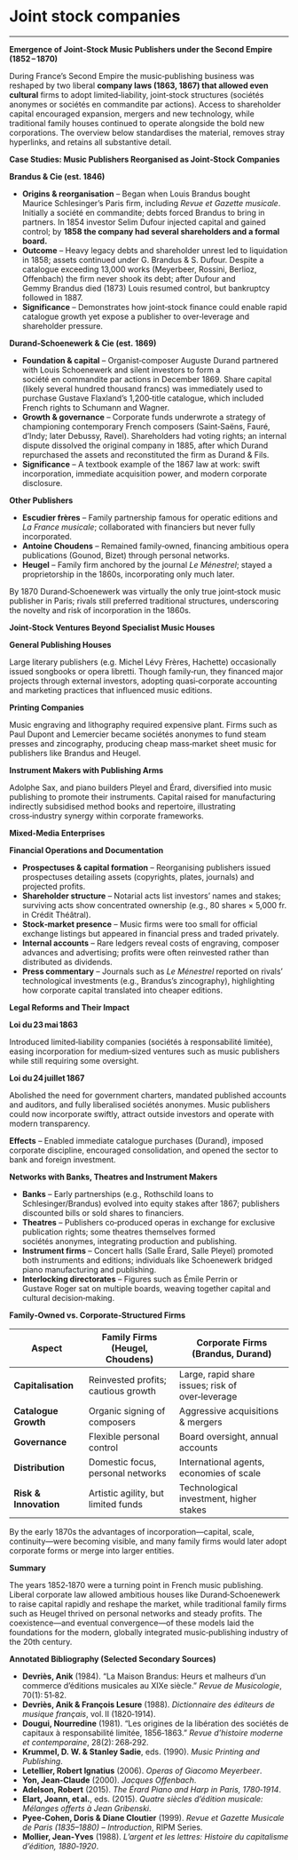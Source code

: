 # Joint stock companies

---

**Emergence of Joint‑Stock Music Publishers under the Second Empire (1852 – 1870)**

During France’s Second Empire the music‑publishing business was reshaped by two liberal **company laws (1863, 1867) that allowed even cultural** firms to adopt limited‑liability, joint‑stock structures (sociétés anonymes or sociétés en commandite par actions). Access to shareholder capital encouraged expansion, mergers and new technology, while traditional family houses continued to operate alongside the bold new corporations. The overview below standardises the material, removes stray hyperlinks, and retains all substantive detail.

**Case Studies: Music Publishers Reorganised as Joint‑Stock Companies**

**Brandus & Cie (est. 1846)**

- **Origins & reorganisation** – Began when Louis Brandus bought Maurice Schlesinger’s Paris firm, including *Revue et Gazette musicale*. Initially a société en commandite; debts forced Brandus to bring in partners. In 1854 investor Selim Dufour injected capital and gained control; by **1858 the company had several shareholders and a formal board.**
- **Outcome** – Heavy legacy debts and shareholder unrest led to liquidation in 1858; assets continued under G. Brandus & S. Dufour. Despite a catalogue exceeding 13,000 works (Meyerbeer, Rossini, Berlioz, Offenbach) the firm never shook its debt; after Dufour and Gemmy Brandus died (1873) Louis resumed control, but bankruptcy followed in 1887.
- **Significance** – Demonstrates how joint‑stock finance could enable rapid catalogue growth yet expose a publisher to over‑leverage and shareholder pressure.

**Durand‑Schoenewerk & Cie (est. 1869)**

- **Foundation & capital** – Organist‑composer Auguste Durand partnered with Louis Schoenewerk and silent investors to form a société en commandite par actions in December 1869. Share capital (likely several hundred thousand francs) was immediately used to purchase Gustave Flaxland’s 1,200‑title catalogue, which included French rights to Schumann and Wagner.
- **Growth & governance** – Corporate funds underwrote a strategy of championing contemporary French composers (Saint‑Saëns, Fauré, d’Indy; later Debussy, Ravel). Shareholders had voting rights; an internal dispute dissolved the original company in 1885, after which Durand repurchased the assets and reconstituted the firm as Durand & Fils.
- **Significance** – A textbook example of the 1867 law at work: swift incorporation, immediate acquisition power, and modern corporate disclosure.

**Other Publishers**

- **Escudier frères** – Family partnership famous for operatic editions and *La France musicale*; collaborated with financiers but never fully incorporated.
- **Antoine Choudens** – Remained family‑owned, financing ambitious opera publications (Gounod, Bizet) through personal networks.
- **Heugel** – Family firm anchored by the journal *Le Ménestrel*; stayed a proprietorship in the 1860s, incorporating only much later.

By 1870 Durand‑Schoenewerk was virtually the only true joint‑stock music publisher in Paris; rivals still preferred traditional structures, underscoring the novelty and risk of incorporation in the 1860s.

**Joint‑Stock Ventures Beyond Specialist Music Houses**

**General Publishing Houses**

Large literary publishers (e.g. Michel Lévy Frères, Hachette) occasionally issued songbooks or opera libretti. Though family‑run, they financed major projects through external investors, adopting quasi‑corporate accounting and marketing practices that influenced music editions.

**Printing Companies**

Music engraving and lithography required expensive plant. Firms such as Paul Dupont and Lemercier became sociétés anonymes to fund steam presses and zincography, producing cheap mass‑market sheet music for publishers like Brandus and Heugel.

**Instrument Makers with Publishing Arms**

Adolphe Sax, and piano builders Pleyel and Érard, diversified into music publishing to promote their instruments. Capital raised for manufacturing indirectly subsidised method books and repertoire, illustrating cross‑industry synergy within corporate frameworks.

**Mixed‑Media Enterprises**

**Financial Operations and Documentation**

- **Prospectuses & capital formation** – Reorganising publishers issued prospectuses detailing assets (copyrights, plates, journals) and projected profits.
- **Shareholder structure** – Notarial acts list investors’ names and stakes; surviving acts show concentrated ownership (e.g., 80 shares × 5,000 fr. in Crédit Théâtral).
- **Stock‑market presence** – Music firms were too small for official exchange listings but appeared in financial press and traded privately.
- **Internal accounts** – Rare ledgers reveal costs of engraving, composer advances and advertising; profits were often reinvested rather than distributed as dividends.
- **Press commentary** – Journals such as *Le Ménestrel* reported on rivals’ technological investments (e.g., Brandus’s zincography), highlighting how corporate capital translated into cheaper editions.

**Legal Reforms and Their Impact**

**Loi du 23 mai 1863**

Introduced limited‑liability companies (sociétés à responsabilité limitée), easing incorporation for medium‑sized ventures such as music publishers while still requiring some oversight.

**Loi du 24 juillet 1867**

Abolished the need for government charters, mandated published accounts and auditors, and fully liberalised sociétés anonymes. Music publishers could now incorporate swiftly, attract outside investors and operate with modern transparency.

**Effects** – Enabled immediate catalogue purchases (Durand), imposed corporate discipline, encouraged consolidation, and opened the sector to bank and foreign investment.

**Networks with Banks, Theatres and Instrument Makers**

- **Banks** – Early partnerships (e.g., Rothschild loans to Schlesinger/Brandus) evolved into equity stakes after 1867; publishers discounted bills or sold shares to financiers.
- **Theatres** – Publishers co‑produced operas in exchange for exclusive publication rights; some theatres themselves formed sociétés anonymes, integrating production and publishing.
- **Instrument firms** – Concert halls (Salle Érard, Salle Pleyel) promoted both instruments and editions; individuals like Schoenewerk bridged piano manufacturing and publishing.
- **Interlocking directorates** – Figures such as Émile Perrin or Gustave Roger sat on multiple boards, weaving together capital and cultural decision‑making.

**Family‑Owned vs. Corporate‑Structured Firms**

| **Aspect** | **Family Firms (Heugel, Choudens)** | **Corporate Firms (Brandus, Durand)** |
| --- | --- | --- |
| **Capitalisation** | Reinvested profits; cautious growth | Large, rapid share issues; risk of over‑leverage |
| **Catalogue Growth** | Organic signing of composers | Aggressive acquisitions & mergers |
| **Governance** | Flexible personal control | Board oversight, annual accounts |
| **Distribution** | Domestic focus, personal networks | International agents, economies of scale |
| **Risk & Innovation** | Artistic agility, but limited funds | Technological investment, higher stakes |

By the early 1870s the advantages of incorporation—capital, scale, continuity—were becoming visible, and many family firms would later adopt corporate forms or merge into larger entities.

**Summary**

The years 1852‑1870 were a turning point in French music publishing. Liberal corporate law allowed ambitious houses like Durand‑Schoenewerk to raise capital rapidly and reshape the market, while traditional family firms such as Heugel thrived on personal networks and steady profits. The coexistence—and eventual convergence—of these models laid the foundations for the modern, globally integrated music‑publishing industry of the 20th century.

**Annotated Bibliography (Selected Secondary Sources)**

- **Devriès, Anik** (1984). “La Maison Brandus: Heurs et malheurs d’un commerce d’éditions musicales au XIXe siècle.” *Revue de Musicologie*, 70(1): 51‑82.
- **Devriès, Anik & François Lesure** (1988). *Dictionnaire des éditeurs de musique français*, vol. II (1820‑1914).
- **Dougui, Nourredine** (1981). “Les origines de la libération des sociétés de capitaux à responsabilité limitée, 1856‑1863.” *Revue d’histoire moderne et contemporaine*, 28(2): 268‑292.
- **Krummel, D. W. & Stanley Sadie**, eds. (1990). *Music Printing and Publishing*.
- **Letellier, Robert Ignatius** (2006). *Operas of Giacomo Meyerbeer*.
- **Yon, Jean‑Claude** (2000). *Jacques Offenbach*.
- **Adelson, Robert** (2015). *The Érard Piano and Harp in Paris, 1780‑1914*.
- **Elart, Joann, et al.**, eds. (2015). *Quatre siècles d’édition musicale: Mélanges offerts à Jean Gribenski*.
- **Pyee‑Cohen, Doris & Diane Cloutier** (1999). *Revue et Gazette Musicale de Paris (1835–1880) – Introduction*, RIPM Series.
- **Mollier, Jean‑Yves** (1988). *L’argent et les lettres: Histoire du capitalisme d’édition, 1880‑1920*.